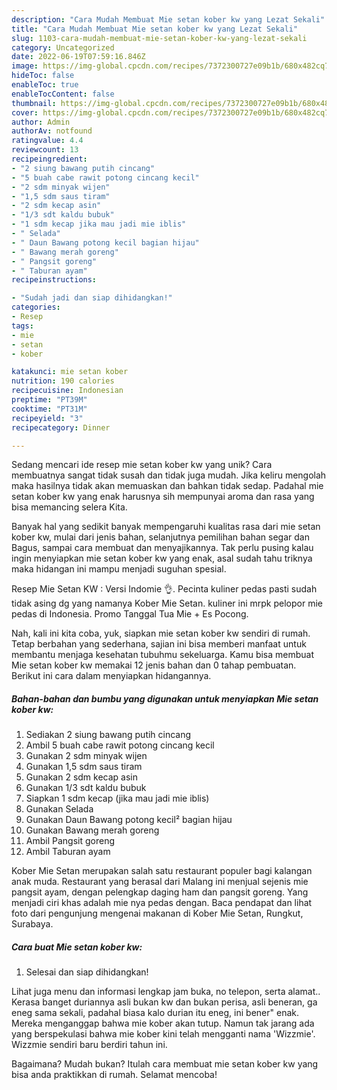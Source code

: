```yaml
---
description: "Cara Mudah Membuat Mie setan kober kw yang Lezat Sekali"
title: "Cara Mudah Membuat Mie setan kober kw yang Lezat Sekali"
slug: 1103-cara-mudah-membuat-mie-setan-kober-kw-yang-lezat-sekali
category: Uncategorized
date: 2022-06-19T07:59:16.846Z
image: https://img-global.cpcdn.com/recipes/7372300727e09b1b/680x482cq70/mie-setan-kober-kw-foto-resep-utama.jpg
hideToc: false
enableToc: true
enableTocContent: false
thumbnail: https://img-global.cpcdn.com/recipes/7372300727e09b1b/680x482cq70/mie-setan-kober-kw-foto-resep-utama.jpg
cover: https://img-global.cpcdn.com/recipes/7372300727e09b1b/680x482cq70/mie-setan-kober-kw-foto-resep-utama.jpg
author: Admin
authorAv: notfound
ratingvalue: 4.4
reviewcount: 13
recipeingredient:
- "2 siung bawang putih cincang"
- "5 buah cabe rawit potong cincang kecil"
- "2 sdm minyak wijen"
- "1,5 sdm saus tiram"
- "2 sdm kecap asin"
- "1/3 sdt kaldu bubuk"
- "1 sdm kecap jika mau jadi mie iblis"
- " Selada"
- " Daun Bawang potong kecil bagian hijau"
- " Bawang merah goreng"
- " Pangsit goreng"
- " Taburan ayam"
recipeinstructions:

- "Sudah jadi dan siap dihidangkan!"
categories:
- Resep
tags:
- mie
- setan
- kober

katakunci: mie setan kober 
nutrition: 190 calories
recipecuisine: Indonesian
preptime: "PT39M"
cooktime: "PT31M"
recipeyield: "3"
recipecategory: Dinner

---
```





Sedang mencari ide resep mie setan kober kw yang unik? Cara membuatnya sangat tidak susah dan tidak juga mudah. Jika keliru mengolah maka hasilnya tidak akan memuaskan dan bahkan tidak sedap. Padahal mie setan kober kw yang enak harusnya sih mempunyai aroma dan rasa yang bisa memancing selera Kita.





Banyak hal yang sedikit banyak mempengaruhi kualitas rasa dari mie setan kober kw, mulai dari jenis bahan, selanjutnya pemilihan bahan segar dan Bagus, sampai cara membuat dan menyajikannya. Tak perlu pusing kalau ingin menyiapkan mie setan kober kw yang enak,      asal sudah tahu triknya maka hidangan ini mampu menjadi suguhan spesial.














Resep Mie Setan KW : Versi Indomie 👌. Pecinta kuliner pedas pasti sudah tidak asing dg yang namanya Kober Mie Setan. kuliner ini mrpk pelopor mie pedas di Indonesia. Promo Tanggal Tua Mie + Es Pocong.






Nah, kali ini kita coba, yuk, siapkan mie setan kober kw sendiri di rumah. Tetap berbahan yang sederhana, sajian ini bisa memberi manfaat untuk membantu menjaga kesehatan tubuhmu sekeluarga. Kamu bisa membuat Mie setan kober kw memakai 12 jenis bahan dan 0 tahap pembuatan. Berikut ini cara dalam menyiapkan hidangannya.

<!--inarticleads1-->

##### Bahan-bahan dan bumbu yang digunakan untuk menyiapkan Mie setan kober kw:

1. Sediakan 2 siung bawang putih cincang
1. Ambil 5 buah cabe rawit potong cincang kecil
1. Gunakan 2 sdm minyak wijen
1. Gunakan 1,5 sdm saus tiram
1. Gunakan 2 sdm kecap asin
1. Gunakan 1/3 sdt kaldu bubuk
1. Siapkan 1 sdm kecap (jika mau jadi mie iblis)
1. Gunakan  Selada
1. Gunakan  Daun Bawang potong kecil² bagian hijau
1. Gunakan  Bawang merah goreng
1. Ambil  Pangsit goreng
1. Ambil  Taburan ayam


Kober Mie Setan merupakan salah satu restaurant populer bagi kalangan anak muda. Restaurant yang berasal dari Malang ini menjual sejenis mie pangsit ayam, dengan pelengkap daging ham dan pangsit goreng. Yang menjadi ciri khas adalah mie nya pedas dengan. Baca pendapat dan lihat foto dari pengunjung mengenai makanan di Kober Mie Setan, Rungkut, Surabaya. 

<!--inarticleads2-->

##### Cara buat Mie setan kober kw:


1. Selesai dan siap dihidangkan!

Lihat juga menu dan informasi lengkap jam buka, no telepon, serta alamat.. Kerasa banget duriannya asli bukan kw dan bukan perisa, asli beneran, ga eneg sama sekali, padahal biasa kalo durian itu eneg, ini bener&#34; enak. Mereka menganggap bahwa mie kober akan tutup. Namun tak jarang ada yang berspekulasi bahwa mie kober kini telah mengganti nama &#39;Wizzmie&#39;. Wizzmie sendiri baru berdiri tahun ini. 

Bagaimana? Mudah bukan? Itulah cara membuat mie setan kober kw yang bisa anda praktikkan di rumah. Selamat mencoba!
